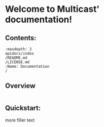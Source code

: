 # Welcome to Multicast' documentation!

## Contents:

```{toctree}
:maxdepth: 2
apidocs/index
/README.md
/LICENSE.md
:Name: Documentation
/
```

## Overview

```{autosummary}
```

## Quickstart:

more filler text
